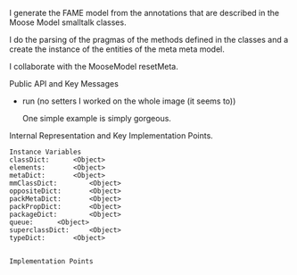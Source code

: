 I generate the FAME model from the annotations that are described in the Moose Model smalltalk classes.

I do the parsing of the pragmas of the methods defined in the classes and a create the instance of the entities of the meta meta model.

I collaborate with the MooseModel resetMeta.

Public API and Key Messages

- run (no setters I worked on the whole image (it seems to))

   One simple example is simply gorgeous.
 
Internal Representation and Key Implementation Points.

    Instance Variables
	classDict:		<Object>
	elements:		<Object>
	metaDict:		<Object>
	mmClassDict:		<Object>
	oppositeDict:		<Object>
	packMetaDict:		<Object>
	packPropDict:		<Object>
	packageDict:		<Object>
	queue:		<Object>
	superclassDict:		<Object>
	typeDict:		<Object>


    Implementation Points